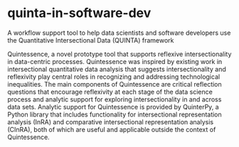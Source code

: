 # quinta-in-software-dev
A workflow support tool to help data scientists and software developers use the Quantitative Intersectional Data (QUINTA) framework


Quintessence, a novel prototype tool that supports reflexive intersectionality in data-centric processes. Quintessence was inspired by 
existing work in intersectional quantitative data analysis that suggests intersectionality and reflexivity play central roles in recognizing and 
addressing technological inequalities. The main components of Quintessence are critical reflection questions that encourage reflexivity 
at each stage of the data science process and analytic support for exploring intersectionality in and across data sets. Analytic support for 
Quintessence is provided by QuinterPy, a Python library that includes functionality for intersectional representation analysis (InRA) 
and comparative intersectional representation analysis (CInRA), both of which are useful and applicable outside the context of Quintessence.

